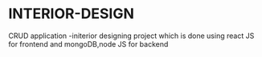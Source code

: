 # INTERIOR-DESIGN
CRUD application -initerior designing project which is done using react JS for frontend and mongoDB,node JS for backend
